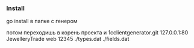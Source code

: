 ### Install
go install в папке с генером

потом переходишь в корень проекта и 1cclientgenerator.git 127.0.0.1:80 JewelleryTrade web 12345 ./types.dat ./fields.dat